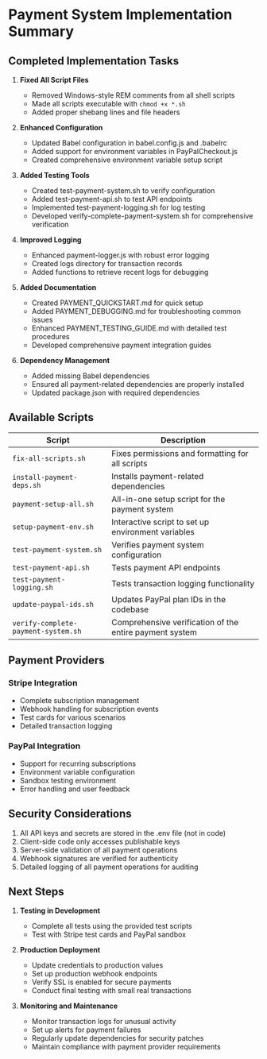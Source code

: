 # Payment System Implementation Summary

## Completed Implementation Tasks

1. **Fixed All Script Files**
   - Removed Windows-style REM comments from all shell scripts
   - Made all scripts executable with `chmod +x *.sh`
   - Added proper shebang lines and file headers

2. **Enhanced Configuration**
   - Updated Babel configuration in babel.config.js and .babelrc
   - Added support for environment variables in PayPalCheckout.js
   - Created comprehensive environment variable setup script

3. **Added Testing Tools**
   - Created test-payment-system.sh to verify configuration
   - Added test-payment-api.sh to test API endpoints
   - Implemented test-payment-logging.sh for log testing
   - Developed verify-complete-payment-system.sh for comprehensive verification

4. **Improved Logging**
   - Enhanced payment-logger.js with robust error logging
   - Created logs directory for transaction records
   - Added functions to retrieve recent logs for debugging

5. **Added Documentation**
   - Created PAYMENT_QUICKSTART.md for quick setup
   - Added PAYMENT_DEBUGGING.md for troubleshooting common issues
   - Enhanced PAYMENT_TESTING_GUIDE.md with detailed test procedures
   - Developed comprehensive payment integration guides

6. **Dependency Management**
   - Added missing Babel dependencies
   - Ensured all payment-related dependencies are properly installed
   - Updated package.json with required dependencies

## Available Scripts

| Script | Description |
|--------|-------------|
| `fix-all-scripts.sh` | Fixes permissions and formatting for all scripts |
| `install-payment-deps.sh` | Installs payment-related dependencies |
| `payment-setup-all.sh` | All-in-one setup script for the payment system |
| `setup-payment-env.sh` | Interactive script to set up environment variables |
| `test-payment-system.sh` | Verifies payment system configuration |
| `test-payment-api.sh` | Tests payment API endpoints |
| `test-payment-logging.sh` | Tests transaction logging functionality |
| `update-paypal-ids.sh` | Updates PayPal plan IDs in the codebase |
| `verify-complete-payment-system.sh` | Comprehensive verification of the entire payment system |

## Payment Providers

### Stripe Integration
- Complete subscription management
- Webhook handling for subscription events
- Test cards for various scenarios
- Detailed transaction logging

### PayPal Integration
- Support for recurring subscriptions
- Environment variable configuration
- Sandbox testing environment
- Error handling and user feedback

## Security Considerations

1. All API keys and secrets are stored in the .env file (not in code)
2. Client-side code only accesses publishable keys
3. Server-side validation of all payment operations
4. Webhook signatures are verified for authenticity
5. Detailed logging of all payment operations for auditing

## Next Steps

1. **Testing in Development**
   - Complete all tests using the provided test scripts
   - Test with Stripe test cards and PayPal sandbox

2. **Production Deployment**
   - Update credentials to production values
   - Set up production webhook endpoints
   - Verify SSL is enabled for secure payments
   - Conduct final testing with small real transactions

3. **Monitoring and Maintenance**
   - Monitor transaction logs for unusual activity
   - Set up alerts for payment failures
   - Regularly update dependencies for security patches
   - Maintain compliance with payment provider requirements

